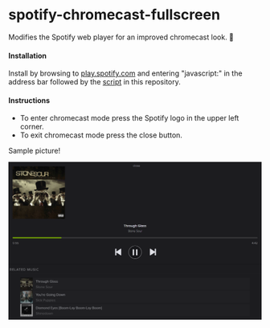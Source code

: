 # spotify-chromecast-fullscreen
Modifies the Spotify web player for an improved chromecast look. :green_heart:

#### Installation
Install by browsing to [play.spotify.com](http://play.spotify.com) and entering "javascript:" in the address bar followed by the [script](https://github.com/codingchili/spotify-chromecast-fullscreen/blob/master/spotify.webplayer.modify.js) in this repository.

#### Instructions
- To enter chromecast mode press the Spotify logo in the upper left corner.
- To exit chromecast mode press the close button.

Sample picture!

![spotify web player chromecast mode](https://raw.githubusercontent.com/codingchili/spotify-chromecast-fullscreen/master/sample.png)
